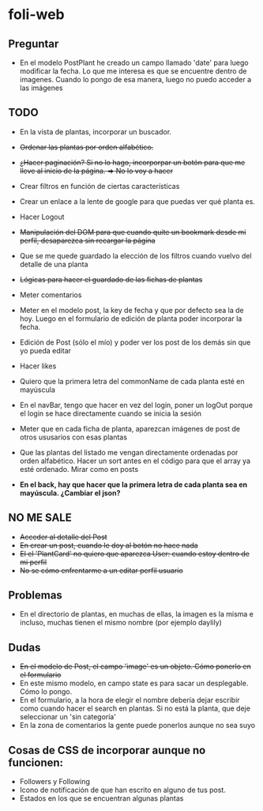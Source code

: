 # foli-web

## Preguntar
- En el modelo PostPlant he creado un campo llamado 'date' para luego modificar la fecha. Lo que me interesa es que se encuentre dentro de imagenes. Cuando lo pongo de esa manera, luego no puedo acceder a las imágenes

## TODO
- En la vista de plantas, incorporar un buscador.
- ~~Ordenar las plantas por orden alfabético.~~
- ~~¿Hacer paginación? Si no lo hago, incorporpar un botón para que me lleve al inicio de la página. => No lo voy a hacer~~
- Crear filtros en función de ciertas características
- Crear un enlace a la lente de google para que puedas ver qué planta es.
- Hacer Logout
- ~~Manipulación del DOM para que cuando quite un bookmark desde mi perfil, desaparezca sin recargar la página~~
- Que se me quede guardado la elección de los filtros cuando vuelvo del detalle de una planta
- ~~Lógicas para hacer el guardado de las fichas de plantas~~
- Meter comentarios
- Meter en el modelo post, la key de fecha y que por defecto sea la de hoy. Luego en el formulario de edición de planta poder incorporar la fecha.
- Edición de Post (sólo el mío) y poder ver los post de los demás sin que yo pueda editar
- Hacer likes
- Quiero que la primera letra del commonName de cada planta esté en mayúscula
- En el navBar, tengo que hacer en vez del login, poner un logOut porque el login se hace directamente cuando se inicia la sesión
- Meter que en cada ficha de planta, aparezcan imágenes de post de otros ususarios con esas plantas
- Que las plantas del listado me vengan directamente ordenadas por orden alfabético.
Hacer un sort antes en el código para que el array ya esté ordenado. Mirar como en posts

- **En el back, hay que hacer que la primera letra de cada planta sea en mayúscula. ¿Cambiar el json?**

## NO ME SALE
- ~~Acceder al detalle del Post~~
- ~~En crear un post, cuando le doy al botón no hace nada~~
- ~~El el 'PlantCard' no quiero que aparezca User: cuando estoy dentro de mi perfil~~
- ~~No se cómo enfrentarme a un editar perfil usuario~~

## Problemas
- En el directorio de plantas, en muchas de ellas, la imagen es la misma e incluso, muchas tienen el mismo nombre (por ejemplo daylily)

## Dudas
- ~~En el modelo de Post, el campo 'image' es un objeto. Cómo ponerlo en el formulario~~
- En este mismo modelo, en campo state es para sacar un desplegable. Cómo lo pongo.
- En el formulario, a la hora de elegir el nombre debería dejar escribir como cuando hacer el search en plantas.
Si no está la planta, que deje seleccionar un 'sin categoría'
- En la zona de comentarios la gente puede ponerlos aunque no sea suyo



## Cosas de CSS de incorporar aunque no funcionen:
- Followers y Following
- Icono de notificación de que han escrito en alguno de tus post.
- Estados en los que se encuentran algunas plantas